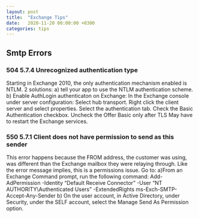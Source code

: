```yaml
---
layout: post
title:  "Exchange Tips"
date:   2020-11-20 00:00:00 +0300
categories: tips
---
```


## Smtp Errors

### 504 5.7.4 Unrecognized authentication type

Starting in Exchange 2010, the only authentication mechanism enabled is NTLM.
2 solutions:
a) tell your app to use the NTLM authentication scheme.
b) Enable AuthLogin authenticaton on Exchange:
In the Exchange console under server configuration:
Select hub transport.
Right click the client server and select properties.
Select the authentication tab.
Check the Basic Authentication checkbox.
Uncheck the Offer Basic only after TLS
May have to restart the Exchange services.

### 550 5.7.1 Client does not have permission to send as this sender

This error happens because the FROM address, the customer was using, was different than the Exchange mailbox they were relaying through.
Like the error message implies, this is a permissions issue. Go to:
a)From an Exchange Command prompt, run the following command:
Add-AdPermission -Identity “Default Receive Connector” -User “NT AUTHORITY\Authenticated Users” -ExtendedRights ms-Exch-SMTP-Accept-Any-Sender
b) On the user account, in Active Directory, under Security, under the SELF account, select the Manage Send As Permission option.